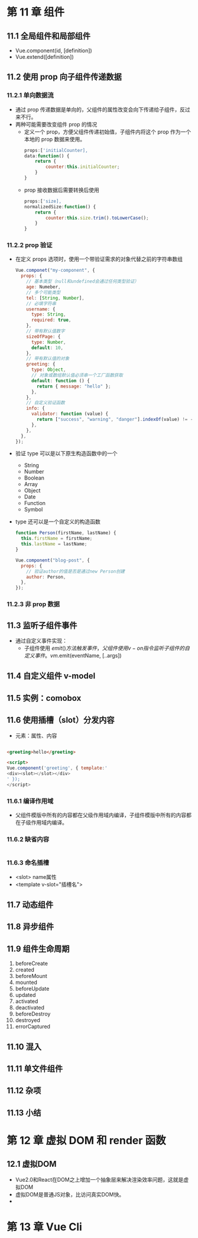 # 第 11 章 组件

## 11.1 全局组件和局部组件

- Vue.component(id, [definition])
- Vue.extend([definition])

## 11.2 使用 prop 向子组件传递数据

### 11.2.1 单向数据流

- 通过 prop 传递数据是单向的，父组件的属性改变会向下传递给子组件，反过来不行。
- 两种可能需要改变组件 prop 的情况
  - 定义一个 prop，方便父组件传递初始值，子组件内将这个 prop 作为一个本地的 prop 数据来使用。
    ```js
    props:['initialCounter],
    data:function() {
        return {
            counter:this.initialCounter;
        }
    }
    ```
  - prop 接收数据后需要转换后使用
    ```js
    props:['size],
    normalizedSize:function() {
        return {
            counter:this.size.trim().toLowerCase();
        }
    }
    ```

### 11.2.2 prop 验证

- 在定义 props 选项时，使用一个带验证需求的对象代替之前的字符串数组

  ```js
  Vue.componet("my-component", {
    props: {
      // 基本类型（null和undefined会通过任何类型验证）
      age: Numeber,
      // 多个可能类型
      tel: [String, Number],
      // 必填字符串
      username: {
        type: String,
        required: true,
      },
      // 带有默认值数字
      sizeOfPage: {
        type: Number,
        default: 10,
      },
      // 带有默认值的对象
      greeting: {
        type: Object,
        // 对象或数组默认值必须串一个工厂函数获取
        default: function () {
          return { message: "hello" };
        },
      },
      // 自定义验证函数
      info: {
        validator: function (value) {
          return ["success", "warning", "danger"].indexOf(value) != -1;
        },
      },
    },
  });
  ```

- 验证 type 可以是以下原生构造函数中的一个

  - String
  - Number
  - Boolean
  - Array
  - Object
  - Date
  - Function
  - Symbol

- type 还可以是一个自定义的构造函数

  ```js
  function Person(firstName, lastName) {
    this.firstName = firstName;
    this.lastName = lastName;
  }

  Vue.component("blog-post", {
    props: {
      // 验证author的值是否是通过new Person创建
      author: Person,
    },
  });
  ```

### 11.2.3 非 prop 数据

## 11.3 监听子组件事件

- 通过自定义事件实现：
  - 子组件使用 $emit() 方法触发事件，父组件使用v-on指令监听子组件的自定义事件。  
  vm.$emit(eventName, [..args])

## 11.4 自定义组件 v-model

## 11.5 实例：comobox

## 11.6 使用插槽（slot）分发内容

- 元素：属性、内容

```js

```

```html
<greeting>hello</greeting>

<script>
Vue.component('greeting', { template:'
<div><slot></slot></div>
' });
</script>
```

### 11.6.1 编译作用域

- 父组件模版中所有的内容都在父级作用域内编译，子组件模版中所有的内容都在子级作用域内编译。

### 11.6.2 缺省内容

```js

```

### 11.6.3 命名插槽

- \<slot> name属性
- \<template v-slot="插槽名">

## 11.7 动态组件

## 11.8 异步组件

## 11.9 组件生命周期
1. beforeCreate
2. created 
3. beforeMount
4. mounted
5. beforeUpdate
6. updated
7. activated
8. deactivated
9. beforeDestroy
10. destroyed
11. errorCaptured



## 11.10 混入

## 11.11 单文件组件

## 11.12 杂项

## 11.13 小结

# 第 12 章 虚拟 DOM 和 render 函数
## 12.1 虚拟DOM
- Vue2.0和React在DOM之上增加一个抽象层来解决渲染效率问题，这就是虚拟DOM
- 虚拟DOM是普通JS对象，比访问真实DOM快。
- 

# 第 13 章 Vue Cli
